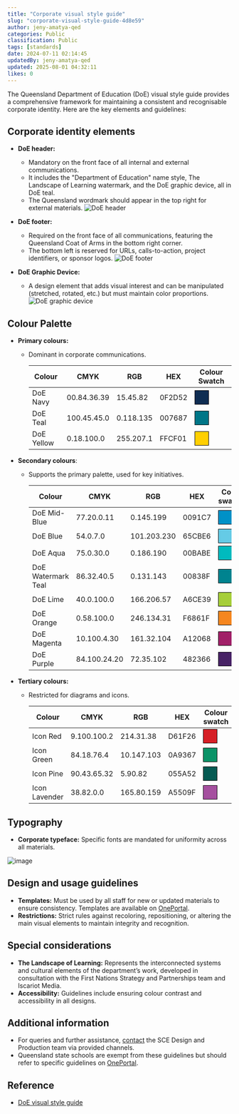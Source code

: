 ```yaml
---
title: "Corporate visual style guide"
slug: "corporate-visual-style-guide-4d8e59"
author: jeny-amatya-qed
categories: Public
classification: Public
tags: [standards]
date: 2024-07-11 02:14:45 
updatedBy: jeny-amatya-qed
updated: 2025-08-01 04:32:11 
likes: 0
---
```


The Queensland Department of Education (DoE) visual style guide provides a comprehensive framework for maintaining a consistent and recognisable corporate identity. Here are the key elements and guidelines:

## Corporate identity elements
- **DoE header:**
    - Mandatory on the front face of all internal and external communications. 
    - It includes the "Department of Education" name style, The Landscape of Learning watermark, and the DoE graphic device, all in DoE teal. 
    - The Queensland wordmark should appear in the top right for external materials.
    ![DoE header](https://sadevportal3.blob.core.windows.net/root/post/header1.png)


- **DoE footer:**
    - Required on the front face of all communications, featuring the Queensland Coat of Arms in the bottom right corner. 
    - The bottom left is reserved for URLs, calls-to-action, project identifiers, or sponsor logos.
      ![DoE footer](https://sadevportal3.blob.core.windows.net/root/post/footer.png)


- **DoE Graphic Device:**
    - A design element that adds visual interest and can be manipulated (stretched, rotated, etc.) but must maintain color proportions.
  ![DoE graphic device ](https://sadevportal3.blob.core.windows.net/root/post/graphicaldevice.png)

## Colour Palette
- **Primary colours:**  
    - Dominant in corporate communications. 

      | Colour          | CMYK          | RGB          | HEX     | Colour Swatch           |
      |-----------------|---------------|--------------|---------|-------------------------------------|
      | DoE Navy        | 00.84.36.39   | 15.45.82     | 0F2D52  | <div style="width: 30px; height: 30px; background-color: #0F2D52; border: 1px solid #000;"></div> |
      | DoE Teal        | 100.45.45.0   | 0.118.135    | 007687  | <div style="width: 30px; height: 30px; background-color: #007687; border: 1px solid #000;"></div> |
      | DoE Yellow      | 0.18.100.0    | 255.207.1    | FFCF01  | <div style="width: 30px; height: 30px; background-color: #FFCF01; border: 1px solid #000;"></div> |
       
- **Secondary colours**: 
    - Supports the primary palette, used for key initiatives.

      | Colour                | CMYK         | RGB         | HEX     | Color swatch              |
      |-----------------------|--------------|-------------|---------|-------------------------------------|
      | DoE Mid-Blue          | 77.20.0.11   | 0.145.199   | 0091C7 | <div style="width: 30px; height: 30px; background-color: #0091C7; border: 1px solid #000;"></div> |
      | DoE Blue              | 54.0.7.0     | 101.203.230 | 65CBE6 | <div style="width: 30px; height: 30px; background-color: #65CBE6; border: 1px solid #000;"></div> |
      | DoE Aqua              | 75.0.30.0    | 0.186.190   | 00BABE | <div style="width: 30px; height: 30px; background-color: #00BABE; border: 1px solid #000;"></div> |
      | DoE Watermark Teal    | 86.32.40.5   | 0.131.143   | 00838F | <div style="width: 30px; height: 30px; background-color: #00838F; border: 1px solid #000;"></div> |
      | DoE Lime              | 40.0.100.0   | 166.206.57  | A6CE39  | <div style="width: 30px; height: 30px; background-color: #A6CE39; border: 1px solid #000;"></div> |
      | DoE Orange            | 0.58.100.0   | 246.134.31  | F6861F  | <div style="width: 30px; height: 30px; background-color: #F6861F; border: 1px solid #000;"></div> |
      | DoE Magenta           | 10.100.4.30  | 161.32.104  | A12068  | <div style="width: 30px; height: 30px; background-color: #A12068; border: 1px solid #000;"></div> |
      | DoE Purple            | 84.100.24.20 | 72.35.102   | 482366 | <div style="width: 30px; height: 30px; background-color: #482366; border: 1px solid #000;"></div> |


- **Tertiary colours:** 
    - Restricted for diagrams and icons.
    
        | Colour         | CMYK         | RGB         | HEX     | Colour swatch                        |
        |----------------|--------------|-------------|---------|-------------------------------------|
        | Icon Red       | 9.100.100.2  | 214.31.38   | D61F26  | <div style="width: 30px; height: 30px; background-color: #D61F26; border: 1px solid #000;"></div> |
        | Icon Green     | 84.18.76.4   | 10.147.103  | 0A9367  | <div style="width: 30px; height: 30px; background-color: #0A9367; border: 1px solid #000;"></div> |
        | Icon Pine      | 90.43.65.32  | 5.90.82     | 055A52  | <div style="width: 30px; height: 30px; background-color: #055A52; border: 1px solid #000;"></div> |
        | Icon Lavender  | 38.82.0.0    | 165.80.159  | A5509F  | <div style="width: 30px; height: 30px; background-color: #A5509F; border: 1px solid #000;"></div> |

## Typography
- **Corporate typeface:** Specific fonts are mandated for uniformity across all materials.

![image](https://sadevportal3.blob.core.windows.net/root/post/typface.png)

## Design and usage guidelines
- **Templates:** Must be used by all staff for new or updated materials to ensure consistency. Templates are available on [OnePortal](https://intranet.qed.qld.gov.au).
- **Restrictions:** Strict rules against recoloring, repositioning, or altering the main visual elements to maintain integrity and recognition.

## Special considerations
- **The Landscape of Learning:** Represents the interconnected systems and cultural elements of the department’s work, developed in consultation with the First Nations Strategy and Partnerships team and Iscariot Media.
- **Accessibility:** Guidelines include ensuring colour contrast and accessibility in all designs.

## Additional information
- For queries and further assistance, <a href="mailto:design@qed.qld.gov.au?subject=Visual style guide">contact</a>  the  SCE Design and Production team via provided channels.
- Queensland state schools are exempt from these guidelines but should refer to specific guidelines on [OnePortal](https://intranet.qed.qld.gov.au). 


## Reference
* [DoE visual style guide](https://intranet.qed.qld.gov.au/Services/CommunicationMarketing/Forms/Documents/visual-style-guide.pdf)